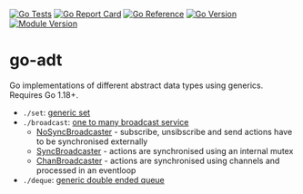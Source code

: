 [![Go Tests](https://github.com/bitstonks/go-adt/actions/workflows/go.yml/badge.svg)](https://github.com/bitstonks/go-adt/actions/workflows/go.yml)
[![Go Report Card](https://goreportcard.com/badge/github.com/bitstonks/go-adt)](https://goreportcard.com/report/github.com/bitstonks/go-adt)
[![Go Reference](https://pkg.go.dev/badge/github.com/bitstonks/go-adt.svg)](https://pkg.go.dev/github.com/bitstonks/go-adt)
[![Go Version](https://img.shields.io/github/go-mod/go-version/bitstonks/go-adt.svg)](https://github.com/bitstonks/go-adt/blob/main/go.mod)
[![Module Version](https://img.shields.io/github/v/tag/bitstonks/go-adt.svg)](https://github.com/bitstonks/go-adt/tags)

# go-adt

Go implementations of different abstract data types using generics.
Requires Go 1.18+.

 * `./set`: [generic set](https://pkg.go.dev/github.com/bitstonks/go-adt/set)
 * `./broadcast`: [one to many broadcast service](https://pkg.go.dev/github.com/bitstonks/go-adt/broadcast)
     * [NoSyncBroadcaster](https://pkg.go.dev/github.com/bitstonks/go-adt/broadcast#NoSyncBroadcaster) - subscribe, unsibscribe and send actions have to be synchronised externally
     * [SyncBroadcaster](https://pkg.go.dev/github.com/bitstonks/go-adt/broadcast#SyncBroadcaster) - actions are synchronised using an internal mutex
     * [ChanBroadcaster](https://pkg.go.dev/github.com/bitstonks/go-adt/broadcast#ChanBroadcaster) - actions are synchronised using channels and processed in an eventloop
* `./deque`: [generic double ended queue](https://pkg.go.dev/github.com/bitstonks/go-adt/deque)
